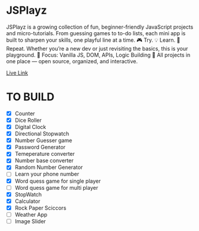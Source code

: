 # JSPlayz

JSPlayz is a growing collection of fun, beginner-friendly JavaScript projects and micro-tutorials. From guessing games to to-do lists, each mini app is built to sharpen your skills, one playful line at a time. 🎮 Try. 💡 Learn. 🔁 Repeat. Whether you’re a new dev or just revisiting the basics, this is your playground. 🧠 Focus: Vanilla JS, DOM, APIs, Logic Building 💾 All projects in one place — open source, organized, and interactive.

[Live Link](https://nickfrost2.github.io/JSPlayz/ "JSPlayz")

# TO BUILD

- [X] Counter
- [X] Dice Roller
- [X] Digital Clock
- [X] Directional Stopwatch
- [X] Number Guesser game
- [X] Password Generator
- [X] Temeperature converter
- [X] Number base converter
- [X] Random Number Generator
- [ ] Learn your phone number
- [X] Word quess game for single player
- [ ] Word quess game for multi player
- [X] StopWatch
- [X] Calculator
- [X] Rock Paper Sciccors
- [ ] Weather App
- [ ] Image Slider

